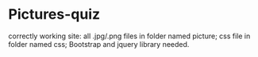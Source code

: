 # Pictures-quiz

correctly working site: 
all .jpg/.png files in folder named picture;
css file in folder named css;
Bootstrap and jquery library needed.
